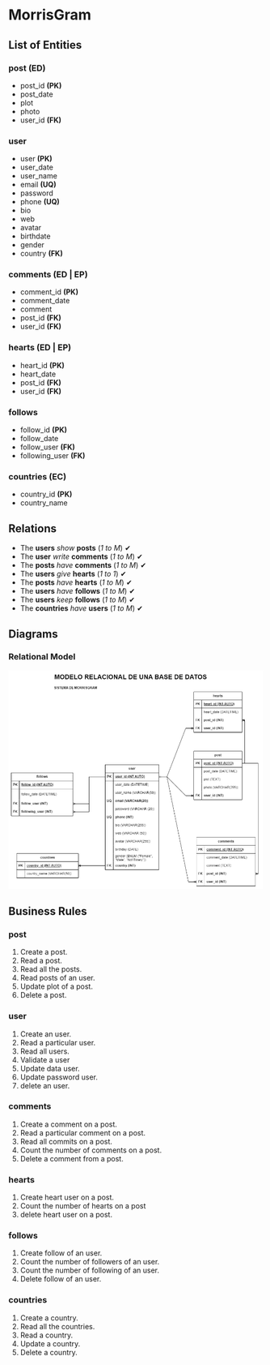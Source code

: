 # MorrisGram

## List of Entities

### post **(ED)**

- post_id **(PK)**
- post_date
- plot
- photo
- user_id **(FK)**


### user

- user **(PK)**
- user_date
- user_name
- email **(UQ)**
- password
- phone **(UQ)**
- bio
- web
- avatar
- birthdate
- gender
- country **(FK)**

### comments **(ED | EP)**

- comment_id **(PK)**
- comment_date
- comment
- post_id **(FK)**
- user_id **(FK)**

### hearts **(ED | EP)**

- heart_id **(PK)**
- heart_date 
- post_id **(FK)**
- user_id **(FK)**

### follows

- follow_id **(PK)**
- follow_date
- follow_user **(FK)**
- following_user **(FK)**

### countries **(EC)**

- country_id **(PK)**
- country_name

## Relations

- The **users** _show_ **posts**  (_1 to M_) ✔
- The **user** _write_ **comments** (_1 to M_) ✔
- The **posts** _have_ **comments** (_1 to M_) ✔
- The **users** _give_ **hearts** (_1 to 1_)  ✔
- The **posts** _have_ **hearts** (_1 to M_) ✔
- The **users** _have_ **follows** (_1 to M_) ✔
- The **users** _keep_ **follows** (_1 to M_) ✔
- The **countries** _have_ **users** (_1 to M_) ✔

## Diagrams

### Relational Model

![Relational Model](MorrisGram_Relational_Model.png)

## Business Rules

### post

1. Create a post.
1. Read a post.
1. Read all the posts.
1. Read posts of an user.
1. Update plot of a post.
1. Delete a post.


### user


1. Create an user.
1. Read a particular user.
1. Read all users.
1. Validate a user
1. Update data user.
1. Update password user.
1. delete an user.


### comments

1. Create a comment on a post.
1. Read a particular comment on a post.
1. Read all commits on a post.
1. Count the number of comments on a post.
1. Delete a comment from a post.

### hearts

1. Create heart user on a post.
1. Count the number of hearts on a post
1. delete heart user on a post.

### follows

1. Create follow of an user.
1. Count the number of followers of an user.
1. Count the number of following of an user.
1. Delete follow of an user.

### countries

1. Create a country.
1. Read all the countries.
1. Read a country.
1. Update a country.
1. Delete a country.


